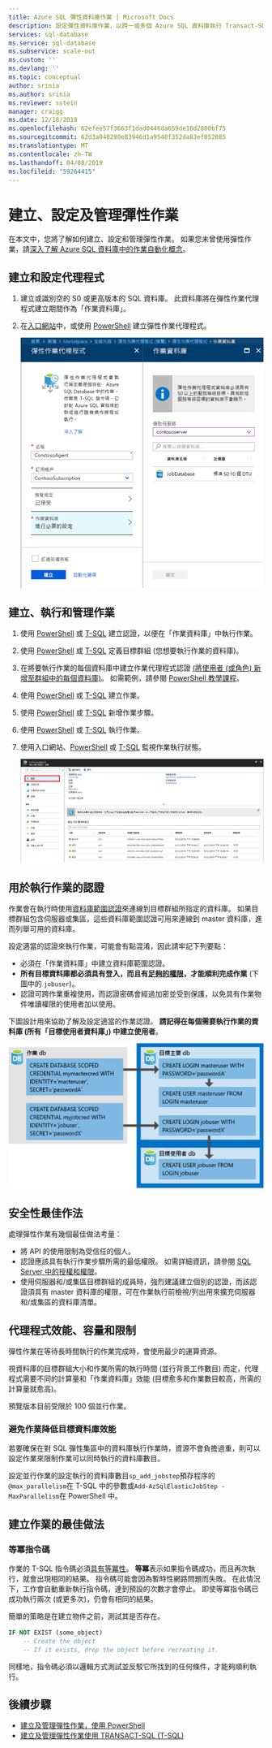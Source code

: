 ```yaml
---
title: Azure SQL 彈性資料庫作業 | Microsoft Docs
description: 設定彈性資料庫作業，以跨一或多個 Azure SQL 資料庫執行 Transact-SQL (T-SQL) 指令碼
services: sql-database
ms.service: sql-database
ms.subservice: scale-out
ms.custom: ''
ms.devlang: ''
ms.topic: conceptual
author: srinia
ms.author: srinia
ms.reviewer: sstein
manager: craigg
ms.date: 12/18/2018
ms.openlocfilehash: 62efee57f3663f1dad0446da659de16d2800bf75
ms.sourcegitcommit: 62d3a040280e83946d1a9548f352da83ef852085
ms.translationtype: MT
ms.contentlocale: zh-TW
ms.lasthandoff: 04/08/2019
ms.locfileid: "59264415"
---
```

# <a name="create-configure-and-manage-elastic-jobs"></a>建立、設定及管理彈性作業

在本文中，您將了解如何建立、設定和管理彈性作業。 如果您未曾使用彈性作業，請[深入了解 Azure SQL 資料庫中的作業自動化概念](sql-database-job-automation-overview.md)。

## <a name="create-and-configure-the-agent"></a>建立和設定代理程式

1. 建立或識別空的 S0 或更高版本的 SQL 資料庫。 此資料庫將在彈性作業代理程式建立期間作為「作業資料庫」。
2. 在[入口網站](https://portal.azure.com/#create/Microsoft.SQLElasticJobAgent)中，或使用 [PowerShell](elastic-jobs-powershell.md#create-the-elastic-job-agent) 建立彈性作業代理程式。

   ![建立彈性作業代理程式](media/elastic-jobs-overview/create-elastic-job-agent.png)

## <a name="create-run-and-manage-jobs"></a>建立、執行和管理作業

1. 使用 [PowerShell](elastic-jobs-powershell.md#create-job-credentials-so-that-jobs-can-execute-scripts-on-its-targets) 或 [T-SQL](elastic-jobs-tsql.md#create-a-credential-for-job-execution) 建立認證，以便在「作業資料庫」中執行作業。
2. 使用 [PowerShell](elastic-jobs-powershell.md#define-the-target-databases-you-want-to-run-the-job-against) 或 [T-SQL](elastic-jobs-tsql.md#create-a-target-group-servers) 定義目標群組 (您想要執行作業的資料庫)。
3. 在將要執行作業的每個資料庫中建立作業代理程式認證 [(將使用者 (或角色) 新增至群組中的每個資料庫)](sql-database-control-access.md)。 如需範例，請參閱 [PowerShell 教學課程](elastic-jobs-powershell.md#create-job-credentials-so-that-jobs-can-execute-scripts-on-its-targets)。
4. 使用 [PowerShell](elastic-jobs-powershell.md#create-a-job) 或 [T-SQL](elastic-jobs-tsql.md#deploy-new-schema-to-many-databases) 建立作業。
5. 使用 [PowerShell](elastic-jobs-powershell.md#create-a-job-step) 或 [T-SQL](elastic-jobs-tsql.md#deploy-new-schema-to-many-databases) 新增作業步驟。
6. 使用 [PowerShell](elastic-jobs-powershell.md#run-the-job) 或 [T-SQL](elastic-jobs-tsql.md#begin-ad-hoc-execution-of-a-job) 執行作業。
7. 使用入口網站、[PowerShell](elastic-jobs-powershell.md#monitor-status-of-job-executions) 或 [T-SQL](elastic-jobs-tsql.md#monitor-job-execution-status) 監視作業執行狀態。

   ![入口網站](media/elastic-jobs-overview/elastic-job-executions-overview.png)

## <a name="credentials-for-running-jobs"></a>用於執行作業的認證

作業會在執行時使用[資料庫範圍認證](/sql/t-sql/statements/create-database-scoped-credential-transact-sql)來連線到目標群組所指定的資料庫。 如果目標群組包含伺服器或集區，這些資料庫範圍認證可用來連線到 master 資料庫，進而列舉可用的資料庫。

設定適當的認證來執行作業，可能會有點混淆，因此請牢記下列要點：

- 必須在「作業資料庫」中建立資料庫範圍認證。
- **所有目標資料庫都必須具有登入，而且有[足夠的權限](https://docs.microsoft.com/sql/relational-databases/security/permissions-database-engine)，才能順利完成作業** (下圖中的 `jobuser`)。
- 認證可跨作業重複使用，而認證密碼會經過加密並受到保護，以免具有作業物件唯讀權限的使用者加以使用。

下圖設計用來協助了解及設定適當的作業認證。 **請記得在每個需要執行作業的資料庫 (所有「目標使用者資料庫」) 中建立使用者**。

![彈性作業認證](media/elastic-jobs-overview/job-credentials.png)

## <a name="security-best-practices"></a>安全性最佳作法

處理彈性作業有幾個最佳做法考量：

- 將 API 的使用限制為受信任的個人。
- 認證應該具有執行作業步驟所需的最低權限。 如需詳細資訊，請參閱 [SQL Server 中的授權和權限](https://docs.microsoft.com/dotnet/framework/data/adonet/sql/authorization-and-permissions-in-sql-server)。
- 使用伺服器和/或集區目標群組的成員時，強烈建議建立個別的認證，而該認證須具有 master 資料庫的權限，可在作業執行前檢視/列出用來擴充伺服器和/或集區的資料庫清單。

## <a name="agent-performance-capacity-and-limitations"></a>代理程式效能、容量和限制

彈性作業在等待長時間執行的作業完成時，會使用最少的運算資源。

視資料庫的目標群組大小和作業所需的執行時間 (並行背景工作數目) 而定，代理程式需要不同的計算量和「作業資料庫」效能 (目標愈多和作業數目較高，所需的計算量就愈高)。

預覽版本目前受限於 100 個並行作業。

### <a name="prevent-jobs-from-reducing-target-database-performance"></a>避免作業降低目標資料庫效能

若要確保在對 SQL 彈性集區中的資料庫執行作業時，資源不會負擔過重，則可以設定作業來限制作業可以同時執行的資料庫數目。

設定並行作業的設定執行的資料庫數目`sp_add_jobstep`預存程序的`@max_parallelism`在 T-SQL 中的參數或`Add-AzSqlElasticJobStep -MaxParallelism`在 PowerShell 中。

## <a name="best-practices-for-creating-jobs"></a>建立作業的最佳做法

### <a name="idempotent-scripts"></a>等冪指令碼
作業的 T-SQL 指令碼必須[具有等冪性](https://en.wikipedia.org/wiki/Idempotence)。 **等冪**表示如果指令碼成功，而且再次執行，就會出現相同的結果。 指令碼可能會因為暫時性網路問題而失敗。 在此情況下，工作會自動重新執行指令碼，達到預設的次數才會停止。 即使等冪指令碼已成功執行兩次 (或更多次)，仍會有相同的結果。

簡單的策略是在建立物件之前，測試其是否存在。


```sql
IF NOT EXIST (some_object)
    -- Create the object
    -- If it exists, drop the object before recreating it.
```

同樣地，指令碼必須以邏輯方式測試並反駁它所找到的任何條件，才能夠順利執行。



## <a name="next-steps"></a>後續步驟

- [建立及管理彈性作業，使用 PowerShell](elastic-jobs-powershell.md)
- [建立及管理彈性作業使用 TRANSACT-SQL (T-SQL)](elastic-jobs-tsql.md)
